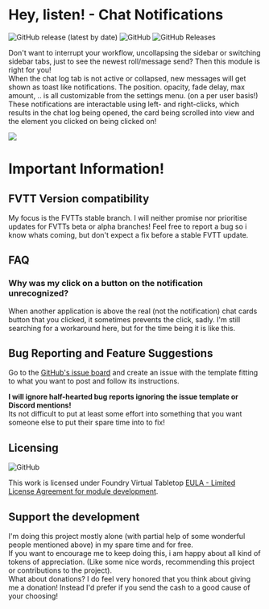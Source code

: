 # Hey, listen! - Chat Notifications
<img alt="GitHub release (latest by date)" src="https://img.shields.io/github/v/release/moerill/fvtt-chat-notifications?style=flat-square"> <img alt="GitHub" src="https://img.shields.io/github/license/moerill/fvtt-chat-notifications?style=flat-square"> <img alt="GitHub Releases" src="https://img.shields.io/github/downloads/moerill/fvtt-chat-notifications/latest/total?style=flat-square"> 

Don't want to interrupt your workflow, uncollapsing the sidebar or switching sidebar tabs, just to see the newest roll/message send? Then this module is right for you!  
When the chat log tab is not active or collapsed, new messages will get shown as toast like notifications. The position. opacity, fade delay, max amount, .. is all customizable from the settings menu. (on a per user basis!)  
These notifications are interactable using left- and right-clicks, which results in the chat log being opened, the card being scrolled into view and the element you clicked on being clicked on!

![](doc/chat-notifications.gif)

# Important Information!
## FVTT Version compatibility
My focus is the FVTTs stable branch. I will neither promise nor prioritise updates for FVTTs beta or alpha branches! Feel free to report a bug so i know whats coming, but don't expect a fix before a stable FVTT update.

## FAQ

### Why was my click on a button on the notification unrecognized?

When another application is above the real (not the notification) chat cards button that you clicked, it sometimes prevents the click, sadly. I'm still searching for a workaround here, but for the time being it is like this.

## Bug Reporting and Feature Suggestions
Go to the [GitHub's issue board](https://github.com/Moerill/fvtt-chat-notifications/issues) and create an issue with the template fitting to what you want to post and follow its instructions.

**I will ignore half-hearted bug reports ignoring the issue template or Discord mentions!**  
Its not difficult to put at least some effort into something that you want someone else to put their spare time into to fix!  

## Licensing
<img alt="GitHub" src="https://img.shields.io/github/license/moerill/fvtt-chat-notifications?style=flat-square">

This work is licensed under Foundry Virtual Tabletop [EULA - Limited License Agreement for module development](https://foundryvtt.com/article/license/).

## Support the development
I'm doing this project mostly alone (with partial help of some wonderful people mentioned above) in my spare time and for free.  
If you want to encourage me to keep doing this, i am happy about all kind of tokens of appreciation. (Like some nice words, recommending this project or contributions to the project).  
What about donations? I do feel very honored that you think about giving me a donation! Instead I'd prefer if you send the cash to a good cause of your choosing!
